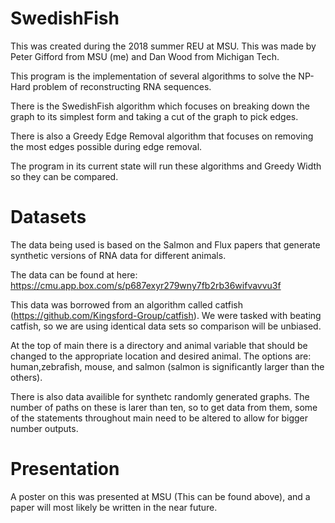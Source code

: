 # SwedishFish
This was created during the 2018 summer REU at MSU.
This was made by Peter Gifford from MSU (me) and Dan Wood from Michigan Tech.

This program is the implementation of several algorithms to solve the NP-Hard problem of reconstructing RNA sequences.

There is the SwedishFish algorithm which focuses on breaking down the graph to its simplest form and taking a cut of the graph to pick edges.

There is also a Greedy Edge Removal algorithm that focuses on removing the most edges possible during edge removal.

The program in its current state will run these algorithms and Greedy Width so they can be compared.

# Datasets
The data being used is based on the Salmon and Flux papers that generate synthetic versions of RNA data for different animals.

The data can be found at here: https://cmu.app.box.com/s/p687exyr279wny7fb2rb36wifvavvu3f

This data was borrowed from an algorithm called catfish (https://github.com/Kingsford-Group/catfish). We were tasked with beating catfish, so we are using identical data sets so comparison will be unbiased.

At the top of main there is a directory and animal variable that should be changed to the appropriate location and desired animal. The options are: human,zebrafish, mouse, and salmon (salmon is significantly larger than the others).

There is also data availible for synthetc randomly generated graphs. The number of paths on these is larer than ten, so to get data from them, some of the statements throughout main need to be altered to allow for bigger number outputs.

# Presentation
A poster on this was presented at MSU (This can be found above), and a paper will most likely be written in the near future.
